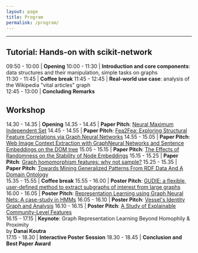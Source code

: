 ```yaml
---
layout: page
title: Program
permalink: /program/
---
```

---



## Tutorial: Hands-on with scikit-network

09:50 - 10:00 |	**Opening**
10:00 - 11:30 |	**Introduction and core components**: data structures and their manipulation, simple tasks on graphs	
11:30 - 11:45 |	**Coffee break**
11:45 - 12:45 |	**Real-world use case**: analysis of the Wikipedia "vital articles" graph	
12:45 - 13:00 |	**Concluding Remarks**

## Workshop	

14.30 - 14.35 |	**Opening**
14.35 - 14.45 |	**Paper Pitch**: [Neural Maximum Independent Set](/papers/GEM_3.pdf)
14.45 - 14.55 |	**Paper Pitch**: [Fea2Fea: Exploring Structural Feature Correlations via Graph Neural Networks](/papers/GEM_4.pdf)
14.55 - 15.05 |	**Paper Pitch**: [Web Image Context Extraction with GraphNeural Networks and Sentence Embeddings on the DOM tree](/papers/GEM_5.pdf)
15.05 - 15.15 |	**Paper Pitch**: [The Effects of Randomness on the Stability of Node Embeddings](/papers/GEM_1.pdf)
15.15 - 15.25 |	**Paper Pitch**: [Graph homomorphism features: why not sample?](/papers/GEM_2.pdf)
15.25 - 15.35 |	**Paper Pitch**: [Towards Mining Generalized Patterns From RDF Data And A Domain Ontology](/papers/GEM_6.pdf)	
15.35 - 15.55 |	**Coffee break**
15.55 - 16.00 |	**Poster Pitch**: [GUDIE: a flexible, user-defined method to extract subgraphs of interest from large graphs](/papers/GEM2021_paper_7.pdf)
16.00 - 16.05 |	**Poster Pitch**: [Representation Learning using Graph Neural Nets: A case-study in HMMs](/papers/GEM2021_paper_9.pdf)
16.05 - 16.10 |	**Poster Pitch**: [Vessel's Identity Graph and Analysis](/papers/GEM2021_paper_8.pdf)
16.10 - 16.15 |	**Poster Pitch**: [A Study of Explainable Community-Level Features](/papers/GEM2021_paper_1.pdf)	
16.15 - 17.15 |	**Keynote**: Graph Representation Learning Beyond Homophily & Proximity	<br /> by **Danai Koutra**	
17.15 - 18.30 |	**Interactive Poster Session**
18.30 - 18.45 |	**Conclusion and Best Paper Award**		
